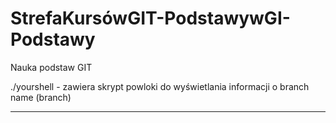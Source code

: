 # StrefaKursówGIT-PodstawywGI-Podstawy
Nauka podstaw GIT

./yourshell - zawiera skrypt powloki do wyświetlania informacji o branch name (branch)

---
